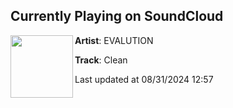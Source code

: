 ## Currently Playing on SoundCloud

[<img align="left" width="100" src="https://i1.sndcdn.com/artworks-as8VPgFKTCLI-0-t500x500.jpg">](https://soundcloud.com/evalutionmusic/clean)

**Artist**: EVALUTION 

**Track**: Clean

Last updated at 08/31/2024 12:57
